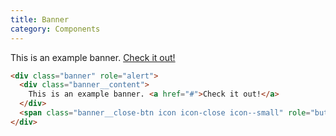```yaml
---
title: Banner
category: Components
---
```


<div class="banner" role="alert">
  <div class="banner__content">
    This is an example banner. <a href="#">Check it out!</a>
  </div>
  <span class="banner__close-btn icon icon-close icon--small" role="button" aria-label="close banner"></span>
</div>

```html
<div class="banner" role="alert">
  <div class="banner__content">
    This is an example banner. <a href="#">Check it out!</a>
  </div>
  <span class="banner__close-btn icon icon-close icon--small" role="button" aria-label="close banner"></span>
</div>
```
